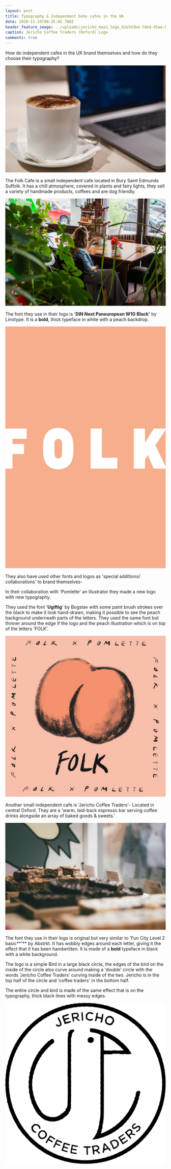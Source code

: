 ```yaml
---
layout: post
title: Typography & Independent boho cafes in the UK
date: 2020-11-16T00:35:02.780Z
header_feature_image: ../uploads/jericho_main_logo_62e543b4-7ded-45ae-bcdb-874439f3b3fb.png
caption: Jericho Coffee Traders (Oxford) Logo
comments: true
---
```

How do independent cafes in the UK brand themselves and how do they choose their typography?

![Photograph by- Marc Mintel](../uploads/marc-mintel-1iytusnplsk-unsplash.jpg)

The Folk Cafe is a small independent cafe located in Bury Saint Edmunds Suffolk. It has a chill atmosphere, covered in plants and fairy lights, they sell a variety of handmade products, coffees and are dog friendly.

![Photograph by- Louis Hansel ](../uploads/louis-hansel-shotsoflouis-59g2rivgaii-unsplash.jpg)

The font they use in their logo is '**DIN Next Paneuropean W1G Black'** by Linotype. It is a **bold**, thick typeface in white with a peach backdrop. 

![Folk Cafe Logo- Bury St Edmunds (Suffolk)](../uploads/folk-typog.jpg)

They also have used other fonts and logos as 'special additions/ collaborations' to brand themselves-

In their collaboration with 'Pomlette' an illustrator they made a new logo with new typography. 

They used the font '**Ugiftig**' by Bogstav with some paint brush strokes over the black to make it look hand-drawn, making it possible to see the peach background underneath parts of the letters. They used the same font but thinner around the edge if the logo and the peach illustration which is on top of the letters 'FOLK'. 

![Special Addition Folk Cafe Logo- Bury St Edmunds (Suffolk)](../uploads/folk.jpg)

Another small independent cafe is 'Jericho Coffee Traders'- Located in central Oxford. They are a 'warm, laid-back espresso bar serving coffee drinks alongside an array of baked goods & sweets.'

![Photograph by- Dan Burton](../uploads/dan-burton-gz3wps9mxp8-unsplash.jpg)

The font they use in their logo is original but very similar to 'Fun City Level 2 basic**'** by Abstrkt. It has wobbly edges around each letter, giving it the effect that it has been handwritten. It is made of a **bold** typeface in black with a white background.

The logo is a simple Bird in a large black circle, the edges of the bird on the inside of the circle also curve around making a 'double' circle with the words 'Jericho Coffee Traders' curving inside of the two. Jericho is in the top half of the circle and 'coffee traders' in the bottom half. 

The entire circle and bird is made of the same effect that is on the typography, thick black lines with messy edges. 

![](../uploads/jericho_main_logo_62e543b4-7ded-45ae-bcdb-874439f3b3fb.png)